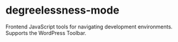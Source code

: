 degreelessness-mode
===================

Frontend JavaScript tools for navigating development environments. Supports the WordPress Toolbar.
